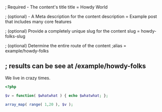 ; Required - The content's title
title = Howdy World

; (optional) - A Meta description for the content
description = Example post that includes many core features

; (optional) Provide a completely unique slug for the content
slug = howdy-folks-slug

; (optional) Determine the entire route of the content
;alias = example/howdy-folks

; results can be see at /example/howdy-folks
-----

We live in crazy times.

```php
<?php

$v = function( $whatwhat ) { echo $whatwhat; };

array_map( range( 1,20 ), $v );
```

